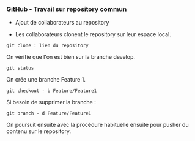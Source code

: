 ### GitHub - Travail sur repository commun

- Ajout de collaborateurs au repository

- Les collaborateurs clonent le repository sur leur espace local.

```shell
git clone : lien du repository
 ```
On vérifie que l'on est bien sur la branche develop.

 ```shell
git status
  ```

On crée une branche Feature 1.

  ```shell
git checkout - b Feature/Feature1
   ```

Si besoin de supprimer la branche :

```shell
git branch - d Feature/Feature1
```
On poursuit ensuite avec la procédure habituelle ensuite pour pusher du contenu sur le repository.

